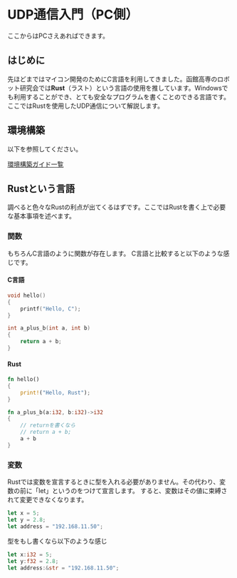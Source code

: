 # UDP通信入門（PC側）
ここからはPCさえあればできます。

## はじめに
先ほどまではマイコン開発のためにC言語を利用してきました。函館高専のロボット研究会では**Rust**（ラスト）という言語の使用を推しています。Windowsでも利用することができ、とても安全なプログラムを書くことのできる言語です。ここではRustを使用したUDP通信について解説します。

## 環境構築
以下を参照してください。

[環境構築ガイド一覧](../setup_env/index.md)

## Rustという言語
調べると色々なRustの利点が出てくるはずです。ここではRustを書く上で必要な基本事項を述べます。

### 関数
もちろんC言語のように関数が存在します。
C言語と比較すると以下のような感じです。
#### C言語
```c
void hello()
{
    printf("Hello, C");
}

int a_plus_b(int a, int b)
{
    return a + b;
}
```

#### Rust
```rs
fn hello()
{
    print!("Hello, Rust");
}

fn a_plus_b(a:i32, b:i32)->i32
{
    // returnを書くなら
    // return a + b;
    a + b
}
```

### 変数
Rustでは変数を宣言するときに型を入れる必要がありません。その代わり、変数の前に「let」というのをつけて宣言します。
すると、変数はその値に束縛されて変更できなくなります。

```rs
let x = 5; 
let y = 2.8; 
let address = "192.168.11.50";
```

型をもし書くなら以下のような感じ
```rs
let x:i32 = 5;
let y:f32 = 2.8;
let address:&str = "192.168.11.50";
```